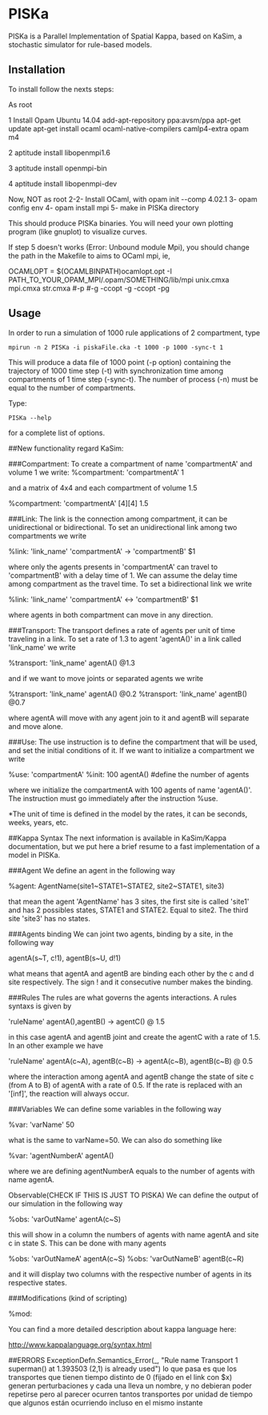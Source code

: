 # PISKa

PISKa is a Parallel Implementation of Spatial Kappa, based on 
KaSim, a stochastic simulator for rule-based models.

## Installation

To install follow the nexts steps:

As root
 
1 Install Opam
Ubuntu 14.04
add-apt-repository ppa:avsm/ppa
apt-get update
apt-get install ocaml ocaml-native-compilers camlp4-extra opam m4

2 aptitude install libopenmpi1.6

3 aptitude install openmpi-bin

4 aptitude install libopenmpi-dev

Now, NOT as root
2-2- Install OCaml, with opam init --comp 4.02.1
3- opam config env
4- opam install mpi
5- make in PISKa directory

This should produce PISKa binaries. You will need your own plotting program (like gnuplot) to visualize curves.

If step 5 doesn't works (Error: Unbound module Mpi), you should change
the path in the Makefile to aims to OCaml mpi, ie,

OCAMLOPT = $(OCAMLBINPATH)ocamlopt.opt -I PATH_TO_YOUR_OPAM_MPI/.opam/SOMETHING/lib/mpi  unix.cmxa mpi.cmxa str.cmxa #-p #-g -ccopt -g -ccopt -pg 


## Usage

In order to run a simulation of 1000 rule applications of 2 compartment, type

`mpirun -n 2 PISKa -i piskaFile.cka -t 1000 -p 1000 -sync-t 1`

This will produce a data file of 1000 point (-p option) containing the trajectory of 1000 time step (-t) with synchronization time among compartments of 1 time step (-sync-t). The number of process (-n) must be equal to the number of compartments. 

Type:

`PISKa --help` 

for a complete list of options.

##New functionality regard KaSim:

###Compartment: 
To create a compartment of name 'compartmentA' and volume 1 we write:
%compartment: 'compartmentA' 1

and a matrix of 4x4 and each compartment of volume 1.5

%compartment: 'compartmentA' [4][4] 1.5


###Link:
The link is the connection among compartment, it can be unidirectional or bidirectional. To set an unidirectional link among two compartments we write

%link: 'link_name' 'compartmentA' -> 'compartmentB' $1

where only the agents presents in 'compartmentA' can travel to 'compartmentB' with a delay time of 1. We can assume the delay time among compartment as the travel time. To set a bidirectional link we write

%link: 'link_name' 'compartmentA' <-> 'compartmentB' $1

where agents in both compartment can move in any direction.

###Transport:
The transport defines a rate of agents per unit of time traveling in a link. To set a rate of 1.3 to agent 'agentA()' in a link called 'link_name' we write

%transport: 'link_name' agentA() @1.3

and if we want to move joints or separated agents we write

%transport: <move-join> 'link_name' agentA() @0.2
%transport: <move-free> 'link_name' agentB() @0.7

where agentA will move with any agent join to it and agentB will separate and move alone.

###Use:
The use instruction is to define the compartment that will be used, and set the initial conditions of it. If we want to initialize a compartment we write

%use: 'compartmentA'
%init: 100 agentA() #define the number of agents 

where we initialize the compartmentA with 100 agents of name 'agentA()'. The instruction must go immediately after the instruction %use.

*The unit of time is defined in the model by the rates, it can be seconds, weeks, years, etc.

##Kappa Syntax
The next information is available in KaSim/Kappa documentation, but we put here a brief resume to a fast implementation of a model in PISKa.

###Agent
We define an agent in the following way

%agent: AgentName(site1~STATE1~STATE2, site2~STATE1, site3)

that mean the agent 'AgentName' has 3 sites, the first site is called 'site1' and has 2 possibles states, STATE1 and STATE2. Equal to site2. The third site 'site3' has no states.

###Agents binding
We can joint two agents, binding by a site, in the following way

agentA(s~T, c!1), agentB(s~U, d!1)

what means that agentA and agentB are binding each other by the c and d site respectively. The sign ! and it consecutive number makes the binding.
  
###Rules
The rules are what governs the agents interactions. A rules syntaxs is given by

'ruleName' agentA(),agentB() -> agentC() @ 1.5

in this case agentA and agentB joint and create the agentC with a rate of 1.5. In an other example we have

'ruleName' agentA(c~A), agentB(c~B) -> agentA(c~B), agentB(c~B) @ 0.5

where the interaction among agentA and agentB change the state of site c (from A to B) of agentA with a rate of 0.5. If the rate is replaced with an '[inf]', the reaction will always occur.

###Variables
We can define some variables in the following way

%var: 'varName' 50

what is the same to varName=50. We can also do something like

%var: 'agentNumberA' agentA()

where we are defining agentNumberA equals to the number of agents with name agentA.

Observable(CHECK IF THIS IS JUST TO PISKA)
We can define the output of our simulation in the following way

%obs: 'varOutName' agentA(c~S)

this will show in a column the numbers of agents with name agentA and site c in state S. This can be done with many agents

%obs: 'varOutNameA' agentA(c~S)
%obs: 'varOutNameB' agentB(c~R)

and it will display two columns with the respective number of agents in its respective states.

###Modifications (kind of scripting)

%mod: 


You can find a more detailed description about kappa language here:

http://www.kappalanguage.org/syntax.html

##ERRORS
ExceptionDefn.Semantics_Error(_, "Rule name Transport 1 superman() at 1.393503 (2,1) is already used") 
lo que pasa es que los  transportes que tienen tiempo distinto de 0 (fijado en el link con $x) generan perturbaciones y cada una lleva un nombre, y no debieran poder repetirse
pero al parecer ocurren tantos transportes por unidad de tiempo que algunos están ocurriendo incluso en el mismo instante